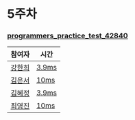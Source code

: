 # 5주차  
### [programmers_practice_test_42840](https://programmers.co.kr/learn/courses/30/lessons/42840)
|참여자|시간|
|---|---|
|[강한희](https://github.com/kanghanhee)|[3.9ms]()|
|[김은서](https://github.com/eunseo2)|[10ms]()|
|[김혜정](https://github.com/hyejungg)|[3.9ms]()|  
|[최영진](https://github.com/youngjinc)|[10ms]()|
 
<br>